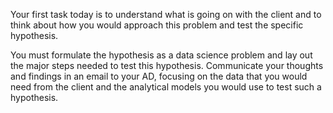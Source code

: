 Your first task today is to understand what is going on with the client and to think about how you would approach this problem and test the specific hypothesis.

You must formulate the hypothesis as a data science problem and lay out the major steps needed to test this hypothesis.
Communicate your thoughts and findings in an email to your AD, focusing on the data that you would need from the client and the analytical models you would use to 
test such a hypothesis.

